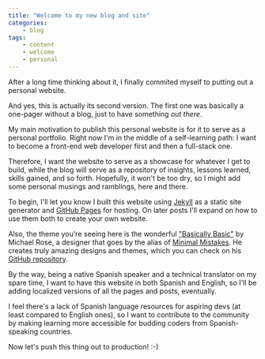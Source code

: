 ```yaml
---
title: "Welcome to my new blog and site"
categories:
    - blog
tags:
    - content
    - welcome
    - personal
---
```

After a long time thinking about it, I finally commited myself to putting out a personal website.

And yes, this is actually its second version. The first one was basically a one-pager without a blog, just to have something _out there_.

My main motivation to publish this personal website is for it to serve as a personal portfolio. Right now I'm in the middle of a self-learning path: I want to become a front-end web developer first and then a full-stack one.

Therefore, I want the website to serve as a showcase for whatever I get to build, while the blog will serve as a repository of insights, lessons learned, skills gained, and so forth. Hopefully, it won't be too dry, so I might add some personal musings and ramblings, here and there.

To begin, I'll let you know I built this website using [Jekyll](https://jekyllrb.com/) as a static site generator and [GitHub Pages](https://pages.github.com/) for hosting. On later posts I'll expand on how to use them both to create your own website.

Also, the theme you're seeing here is the wonderful ["Basically Basic"](https://github.com/mmistakes/jekyll-theme-basically-basic) by Michael Rose, a designer that goes by the alias of [Minimal Mistakes](https://github.com/mmistakes). He creates truly amazing designs and themes, which you can check on his [GitHub repository](https://github.com/mmistakes?tab=repositories).

By the way, being a native Spanish speaker and a technical translator on my spare time, I want to have this website in both Spanish and English, so I'll be adding localized versions of all the pages and posts, eventually.

I feel there's a lack of Spanish language resources for aspiring devs (at least compared to English ones), so I want to contribute to the community by making learning more accessible for budding coders from Spanish-speaking countries.

Now let's push this thing out to production! :-)